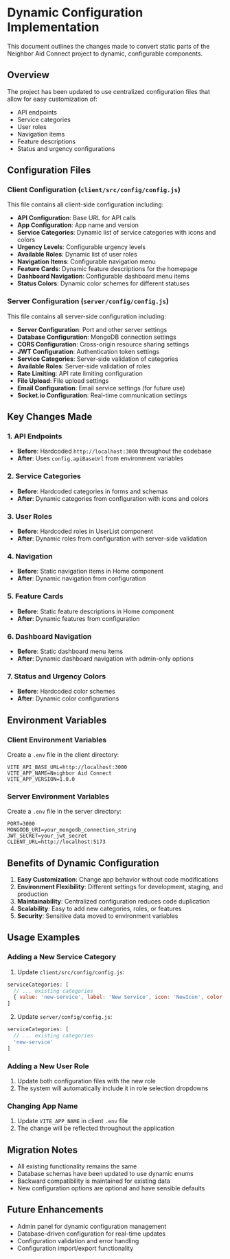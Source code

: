 # Dynamic Configuration Implementation

This document outlines the changes made to convert static parts of the Neighbor Aid Connect project to dynamic, configurable components.

## Overview

The project has been updated to use centralized configuration files that allow for easy customization of:
- API endpoints
- Service categories
- User roles
- Navigation items
- Feature descriptions
- Status and urgency configurations

## Configuration Files

### Client Configuration (`client/src/config/config.js`)

This file contains all client-side configuration including:

- **API Configuration**: Base URL for API calls
- **App Configuration**: App name and version
- **Service Categories**: Dynamic list of service categories with icons and colors
- **Urgency Levels**: Configurable urgency levels
- **Available Roles**: Dynamic list of user roles
- **Navigation Items**: Configurable navigation menu
- **Feature Cards**: Dynamic feature descriptions for the homepage
- **Dashboard Navigation**: Configurable dashboard menu items
- **Status Colors**: Dynamic color schemes for different statuses

### Server Configuration (`server/config/config.js`)

This file contains all server-side configuration including:

- **Server Configuration**: Port and other server settings
- **Database Configuration**: MongoDB connection settings
- **CORS Configuration**: Cross-origin resource sharing settings
- **JWT Configuration**: Authentication token settings
- **Service Categories**: Server-side validation of categories
- **Available Roles**: Server-side validation of roles
- **Rate Limiting**: API rate limiting configuration
- **File Upload**: File upload settings
- **Email Configuration**: Email service settings (for future use)
- **Socket.io Configuration**: Real-time communication settings

## Key Changes Made

### 1. API Endpoints
- **Before**: Hardcoded `http://localhost:3000` throughout the codebase
- **After**: Uses `config.apiBaseUrl` from environment variables

### 2. Service Categories
- **Before**: Hardcoded categories in forms and schemas
- **After**: Dynamic categories from configuration with icons and colors

### 3. User Roles
- **Before**: Hardcoded roles in UserList component
- **After**: Dynamic roles from configuration with server-side validation

### 4. Navigation
- **Before**: Static navigation items in Home component
- **After**: Dynamic navigation from configuration

### 5. Feature Cards
- **Before**: Static feature descriptions in Home component
- **After**: Dynamic features from configuration

### 6. Dashboard Navigation
- **Before**: Static dashboard menu items
- **After**: Dynamic dashboard navigation with admin-only options

### 7. Status and Urgency Colors
- **Before**: Hardcoded color schemes
- **After**: Dynamic color configurations

## Environment Variables

### Client Environment Variables
Create a `.env` file in the client directory:

```env
VITE_API_BASE_URL=http://localhost:3000
VITE_APP_NAME=Neighbor Aid Connect
VITE_APP_VERSION=1.0.0
```

### Server Environment Variables
Create a `.env` file in the server directory:

```env
PORT=3000
MONGODB_URI=your_mongodb_connection_string
JWT_SECRET=your_jwt_secret
CLIENT_URL=http://localhost:5173
```

## Benefits of Dynamic Configuration

1. **Easy Customization**: Change app behavior without code modifications
2. **Environment Flexibility**: Different settings for development, staging, and production
3. **Maintainability**: Centralized configuration reduces code duplication
4. **Scalability**: Easy to add new categories, roles, or features
5. **Security**: Sensitive data moved to environment variables

## Usage Examples

### Adding a New Service Category

1. Update `client/src/config/config.js`:
```javascript
serviceCategories: [
  // ... existing categories
  { value: 'new-service', label: 'New Service', icon: 'NewIcon', color: 'purple' }
]
```

2. Update `server/config/config.js`:
```javascript
serviceCategories: [
  // ... existing categories
  'new-service'
]
```

### Adding a New User Role

1. Update both configuration files with the new role
2. The system will automatically include it in role selection dropdowns

### Changing App Name

1. Update `VITE_APP_NAME` in client `.env` file
2. The change will be reflected throughout the application

## Migration Notes

- All existing functionality remains the same
- Database schemas have been updated to use dynamic enums
- Backward compatibility is maintained for existing data
- New configuration options are optional and have sensible defaults

## Future Enhancements

- Admin panel for dynamic configuration management
- Database-driven configuration for real-time updates
- Configuration validation and error handling
- Configuration import/export functionality 
